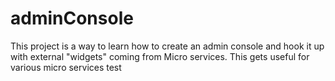 # adminConsole
This project is a way to learn how to create an admin console and hook it up with external "widgets" coming from Micro services. This gets useful for various micro services test
